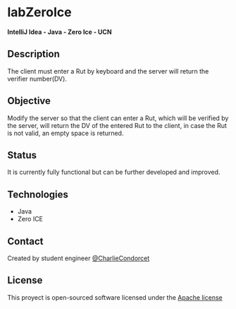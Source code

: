 # labZeroIce

<b>IntelliJ Idea  -  Java  -  Zero Ice   -   UCN</b>

## Description
The client must enter a Rut by keyboard and the server will return the verifier number(DV).


## Objective
Modify the server so that the client can enter a Rut, which will be verified 
by the server, will return the DV of the entered Rut to the client, in case 
the Rut is not valid, an empty space is returned.


## Status
It is currently fully functional but can be further developed and improved.


## Technologies
- Java
- Zero ICE


## Contact
Created by student engineer [@CharlieCondorcet](https://github.com/charliecondorcet)


## License
This proyect is open-sourced software licensed under the [Apache license](https://www.apache.org/licenses/LICENSE-2.0)
